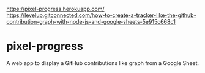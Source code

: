 https://pixel-progress.herokuapp.com/
https://levelup.gitconnected.com/how-to-create-a-tracker-like-the-github-contribution-graph-with-node-js-and-google-sheets-5e915c668c1

# pixel-progress
A web app to display a GitHub contributions like graph from a Google Sheet.
